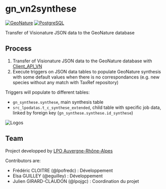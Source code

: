 # gn_vn2synthese

[![GeoNature](https://img.shields.io/badge/GeoNature-v2.5.5%20tested-brightgreen)](https://github.com/PnX-SI/GeoNature) [![PostgreSQL](https://img.shields.io/badge/PostgreSQL-10+-blue)](https://www.postgresql.org/)

Transfer of Visionature JSON data to the GeoNature database
## Process

1. Transfer of Visionature JSON data to the GeoNature database with [Client_API_VN](https://framagit.org/lpo/Client_API_VN/)
2. Execute triggers on JSON data tables to populate GeoNature synthesis with some default values when there is no correspondances (e.g. new species without any match with TaxRef repository)

Triggers will populate to different tables:
* `gn_synthese.synthese`, main synthesis table
* `src_lpodatas.t_c_synthese_extended`, child table with specific job data, linked by foreign key (`gn_synthese.synthese.id_synthese`)


![Logos](http://isere.lpo.fr/wp-content/uploads/2019/01/LPO_Agirpourlabio_Auvergne-Rhône-Alpes-transp.png)


## Team


Project developped by [LPO Auvergne-Rhône-Alpes](https//auvergne-rhone-alpes.lpo.fr/) 


Contributors are:

* Frédéric CLOITRE (@lpofredc) : Développement
* Elsa GUILLEY (@eguilley) : Développement
* Julien GIRARD-CLAUDON (@lpojgc) : Coordination du projet
